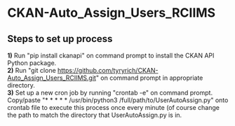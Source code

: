 # CKAN-Auto_Assign_Users_RCIIMS

## Steps to set up process
<b>1)</b> Run "pip install ckanapi" on command prompt to install the CKAN API Python package.<br>
<b>2)</b> Run "git clone https://github.com/tyryrich/CKAN-Auto_Assign_Users_RCIIMS.git" on command prompt in appropriate directory.<br>
<b>3)</b> Set up a new cron job by running "crontab -e" on command prompt. Copy/paste "* * * * * /usr/bin/python3 /full/path/to/UserAutoAssign.py" onto crontab file to execute this process once every minute (of course change the path to match the directory that UserAutoAssign.py is in.
